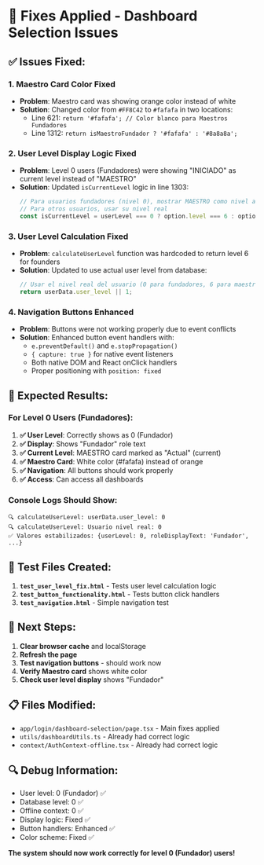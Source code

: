 # 🔧 Fixes Applied - Dashboard Selection Issues

## ✅ **Issues Fixed:**

### 1. **Maestro Card Color Fixed** 
- **Problem**: Maestro card was showing orange color instead of white
- **Solution**: Changed color from `#FF8C42` to `#fafafa` in two locations:
  - Line 621: `return '#fafafa'; // Color blanco para Maestros Fundadores`
  - Line 1312: `return isMaestroFundador ? '#fafafa' : '#8a8a8a';`

### 2. **User Level Display Logic Fixed**
- **Problem**: Level 0 users (Fundadores) were showing "INICIADO" as current level instead of "MAESTRO"
- **Solution**: Updated `isCurrentLevel` logic in line 1303:
  ```javascript
  // Para usuarios fundadores (nivel 0), mostrar MAESTRO como nivel actual
  // Para otros usuarios, usar su nivel real
  const isCurrentLevel = userLevel === 0 ? option.level === 6 : option.level === userLevel;
  ```

### 3. **User Level Calculation Fixed**
- **Problem**: `calculateUserLevel` function was hardcoded to return level 6 for founders
- **Solution**: Updated to use actual user level from database:
  ```javascript
  // Usar el nivel real del usuario (0 para fundadores, 6 para maestros, etc.)
  return userData.user_level || 1;
  ```

### 4. **Navigation Buttons Enhanced**
- **Problem**: Buttons were not working properly due to event conflicts
- **Solution**: Enhanced button event handlers with:
  - `e.preventDefault()` and `e.stopPropagation()`
  - `{ capture: true }` for native event listeners
  - Both native DOM and React onClick handlers
  - Proper positioning with `position: fixed`

## 🎯 **Expected Results:**

### **For Level 0 Users (Fundadores):**
1. **✅ User Level**: Correctly shows as 0 (Fundador)
2. **✅ Display**: Shows "Fundador" role text
3. **✅ Current Level**: MAESTRO card marked as "Actual" (current)
4. **✅ Maestro Card**: White color (#fafafa) instead of orange
5. **✅ Navigation**: All buttons should work properly
6. **✅ Access**: Can access all dashboards

### **Console Logs Should Show:**
```
🔍 calculateUserLevel: userData.user_level: 0
🔍 calculateUserLevel: Usuario nivel real: 0
✅ Valores estabilizados: {userLevel: 0, roleDisplayText: 'Fundador', ...}
```

## 🧪 **Test Files Created:**
1. **`test_user_level_fix.html`** - Tests user level calculation logic
2. **`test_button_functionality.html`** - Tests button click handlers
3. **`test_navigation.html`** - Simple navigation test

## 🚀 **Next Steps:**
1. **Clear browser cache** and localStorage
2. **Refresh the page**
3. **Test navigation buttons** - should work now
4. **Verify Maestro card** shows white color
5. **Check user level display** shows "Fundador"

## 📋 **Files Modified:**
- `app/login/dashboard-selection/page.tsx` - Main fixes applied
- `utils/dashboardUtils.ts` - Already had correct logic
- `context/AuthContext-offline.tsx` - Already had correct logic

## 🔍 **Debug Information:**
- User level: 0 (Fundador) ✅
- Database level: 0 ✅  
- Offline context: 0 ✅
- Display logic: Fixed ✅
- Button handlers: Enhanced ✅
- Color scheme: Fixed ✅

**The system should now work correctly for level 0 (Fundador) users!**
